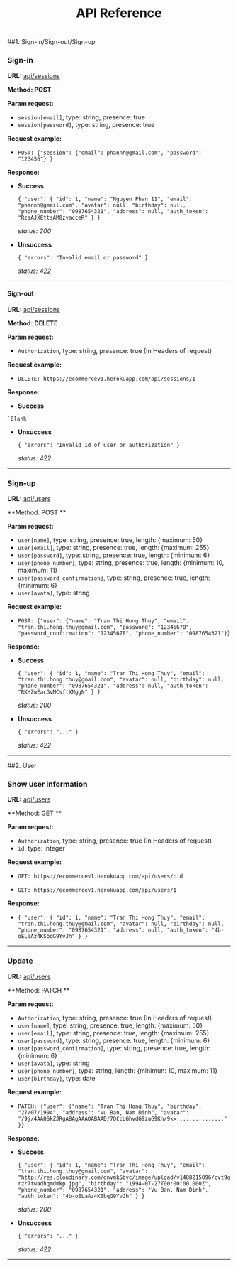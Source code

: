 <center><h1><b>API Reference</b><h1></center>

##1. Sign-in/Sign-out/Sign-up
### Sign-in
**URL:** [api/sessions](api/sessions)

**Method: POST**

**Param request:**

  * `session[email]`, type: string, presence: true
  * `session[password]`, type: string, presence: true

**Request example:**

  * `POST: {"session": {"email": phannh@gmail.com", "password": "123456"} }`

**Response:**

  * **Success**

    `{
      "user": {
        "id": 1,
        "name": "Nguyen Phan 11",
        "email": "phannh@gmail.com",
        "avatar": null,
        "birthday": null,
        "phone_number": "0987654321",
        "address": null,
        "auth_token": "RzsAJXEttsAM8zvacceR"
      }
    }`

    *status: 200*

  * **Unsuccess**

    `{ "errors": "Invalid email or password" }`

    *status: 422*

--------------

#### Sign-out
**URL:** [api/sessions](api/sessions/1)

**Method: DELETE**

**Param request:**

  * `Authorization`, type: string, presence: true (In Headers of request)

**Request example:**

  * `DELETE: https://ecommercev1.herokuapp.com/api/sessions/1`

**Response:**

   * **Success**

    `Blank`

  * **Unsuccess**

    `{ "errors": "Invalid id of user or authorization" }`

    *status: 422*

--------------

### Sign-up
**URL:** [api/users](api/users)

**Method: POST **

**Param request:**

  * `user[name]`, type: string, presence: true, length: {maximum: 50}
  * `user[email]`, type: string, presence: true, length: {maximum: 255}
  * `user[password]`, type: string, presence: true, length: {minimum: 6}
  * `user[phone_number]`, type: string, presence: true, length: {minimum: 10, maximum: 11}
  * `user[password_confirmation]`, type: string, presence: true, length: {minimum: 6}
  * `user[avata]`, type: string

**Request example:**

  * `POST: {"user": {"name": "Tran Thi Hong Thuy", "email": "tran.thi.hong.thuy@gmail.com", "password": "12345678", "password_confirmation": "12345678", "phone_number": "0987654321"}}`

**Response:**

  * **Success**

    `{
      "user": {
        "id": 1,
        "name": "Tran Thi Hong Thuy",
        "email": "tran.thi.hong.thuy@gmail.com",
        "avatar": null,
        "birthday": null,
        "phone_number": "0987654321",
        "address": null,
        "auth_token": "RKHZwEacGvMCsftXNggN"
      }
    }`

    *status: 200*

  * **Unsuccess**

    `{ "errors": "..." }`

    *status: 422*

--------------

##2. User

### Show user information

**URL:** [api/users](api/users/1)

**Method: GET **

**Param request:**

  * `Authorization`, type: string, presence: true (In Headers of request)
  * `id`, type: integer

**Request example:**

  * `GET: https://ecommercev1.herokuapp.com/api/users/:id`

  * `GET: https://ecommercev1.herokuapp.com/api/users/1`

**Response:**

  * `{
      "user": {
        "id": 1,
        "name": "Tran Thi Hong Thuy",
        "email": "tran.thi.hong.thuy@gmail.com",
        "avatar": null,
        "birthday": null,
        "phone_number": "0987654321",
        "address": null,
        "auth_token": "4b-oELaAz4KSbqG9YvJh"
      }
    }`

--------------

### Update

**URL:** [api/users](api/users/2)

**Method: PATCH **

**Param request:**

  * `Authorization`, type: string, presence: true (In Headers of request)
  * `user[name]`, type: string, presence: true, length: {maximum: 50}
  * `user[email]`, type: string, presence: true, length: {maximum: 255}
  * `user[password]`, type: string, presence: true, length: {minimum: 6}
  * `user[password_confirmation]`, type: string, presence: true, length: {minimum: 6}
  * `user[avata]`, type: string
  * `user[phone_number]`, type: string, length: {minimun: 10, maximum: 11}
  * `user[birthday]`, type: date

**Request example:**

  * `PATCH: {"user": {"name": "Tran Thi Hong Thuy", "birthday": "27/07/1994",
    "address": "Vu Ban, Nam Dinh",
    "avatar": "/9j/4AAQSkZJRgABAgAAAQABAAD/7QCcUGhvdG9zaG9Kn/9k=..............." }}`

**Response:**

  * **Success**

    `{
      "user": {
        "id": 1,
        "name": "Tran Thi Hong Thuy",
        "email": "tran.thi.hong.thuy@gmail.com",
        "avatar": "http://res.cloudinary.com/dnvmk5bvc/image/upload/v1488215096/cvt9qrzr7twadhqmdmkp.jpg",
        "birthday": "1994-07-27T00:00:00.000Z",
        "phone_number": "0987654321",
        "address": "Vu Ban, Nam Dinh",
        "auth_token": "4b-oELaAz4KSbqG9YvJh"
      }
    }`

    *status: 200*

  * **Unsuccess**

    `{ "errors": "..." }`

    *status: 422*

--------------
